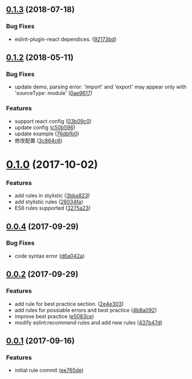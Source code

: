 <a name="0.1.3"></a>
## [0.1.3](https://github.com/iv-web/eslint-config-ivweb/compare/v0.1.2...v0.1.3) (2018-07-18)


### Bug Fixes

* eslint-plugin-react dependices. ([92173bd](https://github.com/iv-web/eslint-config-ivweb/commit/92173bd))



<a name="0.1.2"></a>
## [0.1.2](https://github.com/iv-web/eslint-config-ivweb/compare/v0.1.0...v0.1.2) (2018-05-11)


### Bug Fixes

* update demo, parsing error: 'import' and 'export' may appear only with 'sourceType: module' ([0ae9617](https://github.com/iv-web/eslint-config-ivweb/commit/0ae9617))


### Features

* support react config ([03b09c0](https://github.com/iv-web/eslint-config-ivweb/commit/03b09c0))
* update config ([c50b596](https://github.com/iv-web/eslint-config-ivweb/commit/c50b596))
* update example ([76dbfb0](https://github.com/iv-web/eslint-config-ivweb/commit/76dbfb0))
* 修改配置 ([3c864c6](https://github.com/iv-web/eslint-config-ivweb/commit/3c864c6))



<a name="0.1.0"></a>
# [0.1.0](https://github.com/iv-web/eslint-config-ivweb/compare/v0.0.4...v0.1.0) (2017-10-02)


### Features

* add rules in stylistic ([3bba823](https://github.com/iv-web/eslint-config-ivweb/commit/3bba823))
* add stylistic rules ([26034fa](https://github.com/iv-web/eslint-config-ivweb/commit/26034fa))
* ES6 rules supported ([3275a23](https://github.com/iv-web/eslint-config-ivweb/commit/3275a23))



<a name="0.0.4"></a>
## [0.0.4](https://github.com/iv-web/eslint-config-ivweb/compare/v0.0.2...v0.0.4) (2017-09-29)


### Bug Fixes

* code syntax error ([d6a042a](https://github.com/iv-web/eslint-config-ivweb/commit/d6a042a))



<a name="0.0.2"></a>
## [0.0.2](https://github.com/iv-web/eslint-config-ivweb/compare/v0.0.1...v0.0.2) (2017-09-29)


### Features

* add rule for best practice section. ([2e4e303](https://github.com/iv-web/eslint-config-ivweb/commit/2e4e303))
* add rules for possiable errors and best practice ([4b8a092](https://github.com/iv-web/eslint-config-ivweb/commit/4b8a092))
* improve best practice ([e5083ce](https://github.com/iv-web/eslint-config-ivweb/commit/e5083ce))
* modify eslint:recommend rules and add new rules ([437b47d](https://github.com/iv-web/eslint-config-ivweb/commit/437b47d))



<a name="0.0.1"></a>
## [0.0.1](https://github.com/iv-web/eslint-config-ivweb/compare/ee765de...v0.0.1) (2017-09-16)


### Features

* initial rule commit ([ee765de](https://github.com/iv-web/eslint-config-ivweb/commit/ee765de))



